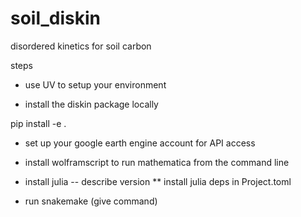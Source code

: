 # soil_diskin
disordered kinetics for soil carbon

steps
* use UV to setup your environment

* install the diskin package locally

pip install -e .

* set up your google earth engine account for API access 

* install wolframscript to run mathematica from the command line

* install julia -- describe version
** install julia deps in Project.toml

* run snakemake (give command)
